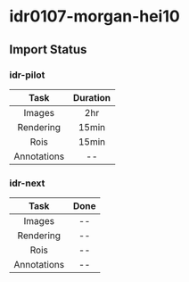 # idr0107-morgan-hei10

## Import Status

### idr-pilot
| Task | Duration |
| :----: |:----:|
| Images| 2hr |
| Rendering| 15min |
| Rois| 15min |
| Annotations | -- |

### idr-next
| Task | Done |
| :----: |:----:|
| Images| -- | 
| Rendering| -- |
| Rois| -- |
| Annotations | -- |
